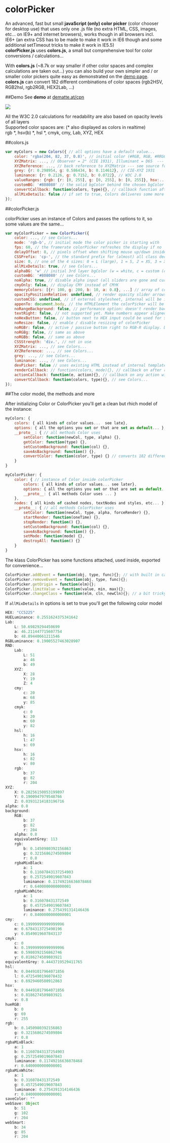 # colorPicker

An advanced, fast but small **javaScript (only) color picker** (color chooser for desktop use) that uses only one .js file (no extra HTML, CSS, images, etc... on IE9+ and internet browsers), works though in all browsers incl. IE6+ (an extra CSS has to be made to make it work in IE6 though and some additional setTimeout tricks to make it work in IE5.5)<br />
**colorPicker.js** uses **colors.js**, a small but comprehensive tool for color conversions / calculations... 

With **colors.js** (~8.7k or way smaller if other color spaces and complex calculations are taken out...) you can also build your own simpler and / or smaller color pickers quite easy as demonstrated on the [demo page](http://dematte.at/cpn).<br />
**colors.js** can convert 182 different combinations of color spaces (rgb2HSV, RGB2hsl, rgb2RGB, HEX2Lab, ...)

##Demo
See **demo** at [dematte.at/cpn](http://dematte.at/cpn)

<img src="images/screen-shot-all.png" />

All the W3C 2.0 calculations for readability are also based on opacity levels of all layers<br>
Supported color spaces are: (* also displayed as colors in realtime)<br>
rgb *, hsv(b) *, hsl *, cmyk, cmy, Lab, XYZ, HEX

##colors.js

```javascript
var myColors = new Colors({ // all options have a default value...
    color: 'rgba(204, 82, 37, 0.8)', // initial color (#RGB, RGB, #RRGGBB, RRGGBB, rgb(r, g, b), ...)
    XYZMatrix: ..., // Observer = 2° (CIE 1931), Illuminant = D65  --- see source for dedtails
    XYZReference: ..., // back reference to XYZMatrix --- see source for dedtails
    grey: {r: 0.298954, g: 0.586434, b: 0.114612}, // CIE-XYZ 1931
    luminance: {r: 0.2126, g: 0.7152, b: 0.0722}, // W3C 2.0
    valueRanges: {rgb: {r: [0, 255], g: [0, 255], b: [0, 255]}, hsv:...}, // skip ranges if no conversion required
    customBG: '#808080' // the solid bgColor behind the chosen bgColor (saved color)
    convertCallback: function(colors, type){}, // callback function after color convertion for further calculations...
    allMixDetails: false // if set to true, Colors deliveres some more mixed layer informations for all color layers
});
```
##colorPicker.js

colorPicker uses an instance of Colors and passes the options to it, so some values are the same...

```javascript
var myColorPicker = new ColorPicker({
    color: ..., // see Colors...
    mode: 'rgb-b', // initial mode the color picker is starting with
    fps: 60, // the framerate colorPicker refreshes the display if no 'requestAnimationFrame'
    delayOffset: 8, // pixels offset when shifting mouse up/down inside input fields before it starts acting as slider
    CSSPrefix: 'cp-', // the standard prefix for (almost) all class declarations (HTML, CSS)
    size: 0, // one of the 4 sizes: 0 = L (large), 1 = S, 2 = XS, 3 = XXS; resize to see what happens...
    allMixDetails: true, // see Colors...
    alphaBG: 'w' // initial 3rd layer bgColor (w = white, c = custom (customBG), b = black);
    customBG: '#808080' // see Colors...
    noAlpha: true, // disable alpha input (all sliders are gone and current alpha therefore locked)
    cmyOnly: false, // display CMY instead of CMYK
    memoryColors: [{r: 100, g: 200, b: 10, a: 0.8}, ...] // array of colors in memory section
    opacityPositionRelative: undefined, // render opacity slider arrows in px or %
    customCSS: undefined, // if external stylesheet, internal will be ignored...
    appenTo: document.body, // the HTMLElement the colorPicker will be appended to on initialization
    noRangeBackground: false, // performance option: doesn't render backgrounds in input fields if set to false
    textRight: false, // not supported yet. Make numbers appear aligned right
    noHexButton: false, // button next to HEX input could be used for some trigger...
    noResize: false, // enable / disable resizing of colorPicker
    noRGBr: false, // active / passive button right to RGB-R display. Disables rendering of 'real' color possibilities...
    noRGBg: false, // same as above
    noRGBb: false, // same as above
    CSSStrength: 'div.', // not in use
    XYZMatrix: ..., // see Colors...
    XYZReference: ..., // see Colors...
    grey: ..., // see Colors...
    luminance: ..., // see Colors...
    devPicker: false // uses existing HTML instead of internal template for developing
    renderCallback: // function(colors, mode){}, // callback on after rendering (for further rendering outside colorPicker)
    actionCallback: function(e, action){}, // callback on any action within colorPicker (buttons, sliders, ...)
    convertCallback: function(colors, type){}, // see Colors...
});
```

##The color model, the methods and more

After initializing Color or ColorPicker you'll get a clean but rhich model of the instance:

```javascript
myColors: {
    colors: { all kinds of color values...  see late},
    options: { all the options you set or that are set as default... },
    __proto__: { // all methods Color uses
        setColor: function(newCol, type, alpha) {},
        getColor: function(type) {},
        setCustomBackground: function(col) {},
        saveAsBackground: function() {},
        convertColor: function(color, type) {} // converts 182 different combinations
    }
}
```

```javascript
myColorPicker: {
    color: { // instance of Color inside colorPicker
        colors: { all kinds of color values... see later},
        options: { all the options you set or that are set as default... },
        __proto__: { all methods Color uses ... }
    },
    nodes: { all kinds of cashed nodes, textNodes and styles, etc... },
    __proto__: { // all methods ColorPicker uses
        setColor: function(newCol, type, alpha, forceRender) {},
        startRender: function(oneTime) {},
        stopRender: function() {},
        setCustomBackground: function(col) {},
        saveAsBackground: function() {},
        setMode: function(mode) {},
        destroyAll: function() {}
    }
}
```

The klass ColorPicker has some functions attached, used inside, exported for convenience...

```javascript
ColorPicker.addEvent = function(obj, type, func){}; // with built in cashe
ColorPicker.removeEvent = function(obj, type, func){};
ColorPicker.getOrigin = function(elm){};
ColorPicker.limitValue = function(value, min, max){};
ColorPicker.changeClass = function(elm, cln, newCln){}; // a bit tricky to use...
```

If `allMixDetails` in options is set to true you'll get the following color model

```javascript
HEX: "CC5225"
HUELuminance: 0.2551624375341642
Lab:
    L: 50.69829294450699
    a: 46.211447715607754
    b: 48.89440661211546
RGBLuminance: 0.19005527463028907
RND:
    Lab:
        L: 51
        a: 46
        b: 49
    XYZ:
        X: 28
        Y: 19
        Z: 4
    cmy:
        c: 20
        m: 68
        y: 85
    cmyk:
        c: 0
        k: 20
        m: 60
        y: 82
    hsl:
        h: 16
        l: 47
        s: 69
    hsv:
        h: 16
        s: 82
        v: 80
    rgb:
        b: 37
        g: 82
        r: 204
XYZ:
    X: 0.28256150053199897
    Y: 0.1900947979548766
    Z: 0.03931214183196716
alpha: 0.8
background:
    RGB:
        b: 37
        g: 82
        r: 204
    alpha: 0.8
    equivalentGrey: 113
    rgb:
        b: 0.1450980392156863
        g: 0.3215686274509804
        r: 0.8
    rgbaMixBlack:
        a: 1
        b: 0.11607843137254903
        g: 0.2572549019607843
        luminance: 0.11749216636078468
        r: 0.6400000000000001
    rgbaMixWhite:
        a: 1
        b: 0.316078431372549
        g: 0.4572549019607843
        luminance: 0.2754391314146436
        r: 0.8400000000000001
cmy:
    c: 0.19999999999999996
    m: 0.6784313725490196
    y: 0.8549019607843137
cmyk:
    c: 0
    k: 0.19999999999999996
    m: 0.5980392156862746
    y: 0.8186274509803921
equivalentGrey: 0.4443719529411765
hsl:
    h: 0.04491017964071856
    l: 0.4725490196078432
    s: 0.6929460580912863
hsv:
    h: 0.04491017964071856
    s: 0.8186274509803921
    v: 0.8
hueRGB:
    b: 0
    g: 69
    r: 255
rgb:
    b: 0.1450980392156863
    g: 0.3215686274509804
    r: 0.8
rgbaMixBlack:
    a: 1
    b: 0.11607843137254903
    g: 0.2572549019607843
    luminance: 0.11749216636078468
    r: 0.6400000000000001
rgbaMixWhite:
    a: 1
    b: 0.316078431372549
    g: 0.4572549019607843
    luminance: 0.2754391314146436
    r: 0.8400000000000001
saveColor: ""
webSave: Object
    b: 51
    g: 102
    r: 204
webSmart:
    b: 34
    g: 85
    r: 204
```
